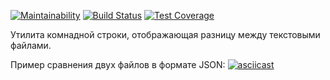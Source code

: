 [![Maintainability](https://api.codeclimate.com/v1/badges/c0b7328ce80b9d7aaf22/maintainability)](https://codeclimate.com/github/AleksBLN/frontend-project-lvl2/maintainability)
[![Build Status](https://travis-ci.org/AleksBLN/frontend-project-lvl2.svg?branch=master)](https://travis-ci.org/AleksBLN/frontend-project-lvl2)
[![Test Coverage](https://api.codeclimate.com/v1/badges/c0b7328ce80b9d7aaf22/test_coverage)](https://codeclimate.com/github/AleksBLN/frontend-project-lvl2/test_coverage)

Утилита комнадной строки, отображающая разницу между текстовыми файлами.

Пример сравнения двух файлов в формате JSON:
[![asciicast](https://asciinema.org/a/jaJNKIfNUncwZNR9IbvUU9DEB.svg)](https://asciinema.org/a/jaJNKIfNUncwZNR9IbvUU9DEB)

